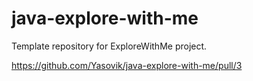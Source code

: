 # java-explore-with-me
Template repository for ExploreWithMe project.

https://github.com/Yasovik/java-explore-with-me/pull/3
